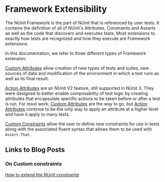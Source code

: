 # Framework Extensibility

The NUnit Framework is the part of NUnit that is referenced by user tests. It contains the definition of all of NUnit's
Attributes, Constraints and Asserts as well as the code that discovers and executes tests. Most extensions to exactly
how tests are recognized and how they execute are Framework extensions.

In this documentation, we refer to three different types of Framework extension:

[Custom Attributes](Custom-Attributes.md) allow creation of new types of tests and suites, new sources of data and
modification of the environment in which a test runs as well as its final result.

[Action Attributes](Action-Attributes.md) are an NUnit V2 feature, still supported in NUnit 3. They were designed to
better enable composability of test logic by creating attributes that encapsulate specific actions to be taken before or
after a test is run. For most work, [Custom Attributes](Custom-Attributes.md) are the way to go, but [Action
Attributes](Action-Attributes.md) continue to be the only way to apply an attribute at a higher level and have it apply
to many tests.

[Custom Constraints](Custom-Constraints.md) allow the user to define new constraints for use in tests along with the
associated fluent syntax that allows them to be used with `Assert.That`.

## Links to Blog Posts

### On Custom constraints

[How to extend the NUnit constraints](https://hermit.no/how-to-extend-the-nunit-constraints/)

